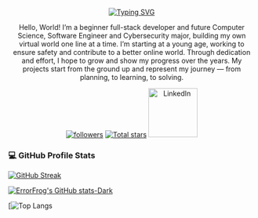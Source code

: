 <!-- Typing SVG by DenverCoder1 - https://github.com/DenverCoder1/readme-typing-svg -->
<p align="center">
<a href="https://git.io/typing-svg"><img src="https://readme-typing-svg.demolab.com?font=Fira+Code&pause=1000&color=4DF72B&center=true&vCenter=true&width=435&lines=Hello%2C+I+am+Error+Frog!" alt="Typing SVG" /></a>

<p align="center">
Hello, World! I’m a beginner full-stack developer and future Computer Science, Software Engineer and Cybersecurity major, building my own virtual world one line at a time. I’m starting at a young age, working to ensure safety and contribute to a better online world. Through dedication and effort, I hope to grow and show my progress over the years. My projects start from the ground up and represent my journey — from planning, to learning, to solving. 
</p>
<!-- Badges -->

<p align="center">
<a href="https://github.com/ErrorFrog?tab=followers">
<img alt="followers" title="Follow me on GitHub!" src="https://custom-icon-badges.demolab.com/github/followers/ErrorFrog?color=236ad3&labelColor=1155ba&style=for-the-badge&logo=person-add&label=Follow&logoColor=white"/></a>
<a href="https://github.com/ErrorFrog?tab=repositories&sort=stargazers">
<img alt="Total stars" title="Total stars on GitHub" src="https://custom-icon-badges.demolab.com/github/stars/ErrorFrog?color=55960c&style=for-the-badge&labelColor=488207&logo=star"/></a>


<a href="https://www.linkedin.com/in/kayque-roger-araujo-santos-8b748b268/">
<img alt="LinkedIn" title="My LinkedIn!" src="https://user-images.githubusercontent.com/74038190/235294012-0a55e343-37ad-4b0f-924f-c8431d9d2483.gif" width="100"/></a>

<!-- Stats -->

<h3>💻 GitHub Profile Stats</h3>

<a href="https://git.io/streak-stats"><img src="https://streak-stats.demolab.com?user=ErrorFrog&theme=dark&hide_border=true&mode=weekly" alt="GitHub Streak" /></a>

[![ErrorFrog's GitHub stats-Dark](https://github-readme-stats.vercel.app/api?username=ErrorFrog&show_icons=true&theme=dark#gh-dark-mode-only)](https://github.com/anuraghazra/github-readme-stats#gh-dark-mode-only)

[![Top Langs](https://my-stats-43gk.vercel.app/api/top-langs/?username=ErrorFrog&hide=html,scss,css&langs_count=8&layout=compact&theme=radical&card_width=150)
